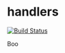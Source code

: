 # handlers

[![Build Status](https://travis-ci.org/atomisthqa/handlers.svg?branch=master)](https://travis-ci.org/atomisthqa/handlers)


Boo
